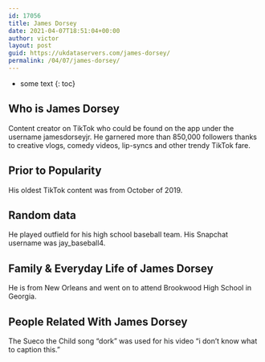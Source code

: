 ```yaml
---
id: 17056
title: James Dorsey
date: 2021-04-07T18:51:04+00:00
author: victor
layout: post
guid: https://ukdataservers.com/james-dorsey/
permalink: /04/07/james-dorsey/
---
```


* some text
{: toc}


## Who is James Dorsey



Content creator on TikTok who could be found on the app under the username jamesdorseyjr. He garnered more than 850,000 followers thanks to creative vlogs, comedy videos, lip-syncs and other trendy TikTok fare.

                
                
                
## Prior to Popularity



His oldest TikTok content was from October of 2019.

                
                
                
## Random data



He played outfield for his high school baseball team. His Snapchat username was jay_baseball4. 

                
                
                
## Family & Everyday Life of James Dorsey



He is from New Orleans and went on to attend Brookwood High School in Georgia. 

                
                
                
## People Related With James Dorsey



The Sueco the Child song &#8220;dork&#8221; was used for his video &#8220;i don&#8217;t know what to caption this.&#8221;

                
              
            
          
          
          